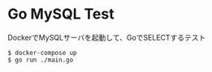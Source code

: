 # Go MySQL Test

DockerでMySQLサーバを起動して、GoでSELECTするテスト

```
$ docker-compose up
$ go run ./main.go
```